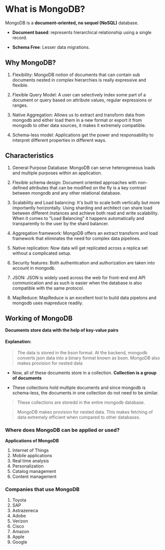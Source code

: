 # What is MongoDB?

MongoDB is a **document-oriented, no sequel (NoSQL)** database.

- **Document based**: represents hierarchical relationship using a single record.

- **Schema Free**: Lesser data migrations.

## Why MongoDB?

1. Flexibility:
   MongoDB notion of documents that can contain sub documents nested in complex hierarchies is really expressive and flexible.

2. Flexible Query Model:
   A user can selectively index some part of a document or query based on attribute values, regular expressions or ranges.

3. Native Aggregation:
   Allows us to extract and transform data from mongodb and either load them in a new format or export it from mongodb to other data sources, it makes it extremely compatible.

4. Schema-less model:
   Applications get the power and responsability to interpret different properties in different ways.

## Characteristics

1. General Purpose Database:
   MongoDB can serve heterogeneous loads and multiple purposes within an application.

2. Flexible schema design:
   Document oriented approaches with non-defined attributes that can be modified on the fly is a key contrast between mongodb and any other relational database.

3. Scalability and Load balancing:
   It's built to scale both vertically but more importantly horizontally. Using sharding and architect can share load between different instances and achieve both read and write scalability. When it comes to "Load Balancing" it happens automatically and transparently to the user by the shard balancer.

4. Aggregation framework:
   MongoDB offers an extract transform and load framework that eliminates the need for complex data pipelines.

5. Native replication:
   Now data will get replicated across a replica set without a complicated setup.

6. Security features:
   Both authentication and authorization are taken into account in mongodb.

7. JSON:
   JSON is widely used across the web for front-end end API communication and as such is easier when the database is also compatible with the same protocol.

8. MapReduce:
   MapReduce is an excellent tool to build data pipelons and mongodb uses mapreduce readily.

## Working of MongoDB

**Documents store data with the help of key-value pairs**

#### Explanation:

> The data is stored in the _bson_ format.
> At the backend, mongodb converts json data into a binary format known as bson.
> MongoDB also makes provision for nested data

- Now, all of these documents store in a collection.
  **Collection is a group of documents**

- These collections hold multiple documents and since mongodb is schema-less, the documents in one collection do not need to be similar.

> These collections are storedd in the entire mongodb database.

> MongoDB makes provision for nested data. This makes fetching of data extremely efficient when compared to other databases.

### Where does MongoDB can be applied or used?

**Applications of MongoDB**

1. Internet of Things
2. Mobile applications
3. Real time analysis
4. Personalization
5. Catalog management
6. Content management

### Companies that use MongoDB

1. Toyota
2. SAP
3. Astrazeneca
4. Adobe
5. Verizon
6. Cisco
7. Amazon
8. Apple
9. Google

